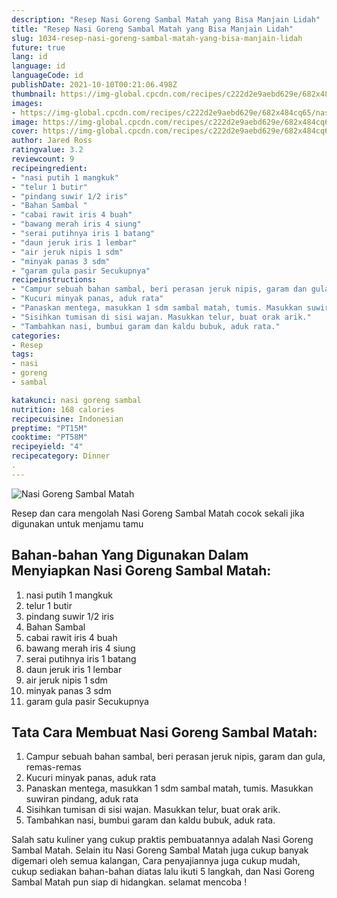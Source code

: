 ```yaml
---
description: "Resep Nasi Goreng Sambal Matah yang Bisa Manjain Lidah"
title: "Resep Nasi Goreng Sambal Matah yang Bisa Manjain Lidah"
slug: 1034-resep-nasi-goreng-sambal-matah-yang-bisa-manjain-lidah
future: true
lang: id
language: id
languageCode: id
publishDate: 2021-10-10T00:21:06.498Z 
thumbnail: https://img-global.cpcdn.com/recipes/c222d2e9aebd629e/682x484cq65/nasi-goreng-sambal-matah-foto-resep-utama.png
images:
- https://img-global.cpcdn.com/recipes/c222d2e9aebd629e/682x484cq65/nasi-goreng-sambal-matah-foto-resep-utama.png
image: https://img-global.cpcdn.com/recipes/c222d2e9aebd629e/682x484cq65/nasi-goreng-sambal-matah-foto-resep-utama.png
cover: https://img-global.cpcdn.com/recipes/c222d2e9aebd629e/682x484cq65/nasi-goreng-sambal-matah-foto-resep-utama.png
author: Jared Ross
ratingvalue: 3.2
reviewcount: 9
recipeingredient:
- "nasi putih 1 mangkuk"
- "telur 1 butir"
- "pindang suwir 1/2 iris"
- "Bahan Sambal "
- "cabai rawit iris 4 buah"
- "bawang merah iris 4 siung"
- "serai putihnya iris 1 batang"
- "daun jeruk iris 1 lembar"
- "air jeruk nipis 1 sdm"
- "minyak panas 3 sdm"
- "garam gula pasir Secukupnya"
recipeinstructions:
- "Campur sebuah bahan sambal, beri perasan jeruk nipis, garam dan gula, remas-remas"
- "Kucuri minyak panas, aduk rata"
- "Panaskan mentega, masukkan 1 sdm sambal matah, tumis. Masukkan suwiran pindang, aduk rata"
- "Sisihkan tumisan di sisi wajan. Masukkan telur, buat orak arik."
- "Tambahkan nasi, bumbui garam dan kaldu bubuk, aduk rata."
categories:
- Resep
tags:
- nasi
- goreng
- sambal

katakunci: nasi goreng sambal 
nutrition: 168 calories
recipecuisine: Indonesian
preptime: "PT15M"
cooktime: "PT58M"
recipeyield: "4"
recipecategory: Dinner
. 
---
```



![Nasi Goreng Sambal Matah](https://img-global.cpcdn.com/recipes/c222d2e9aebd629e/682x484cq65/nasi-goreng-sambal-matah-foto-resep-utama.png)

Resep dan cara mengolah  Nasi Goreng Sambal Matah cocok sekali jika digunakan untuk menjamu tamu

<!--inarticleads1-->

## Bahan-bahan Yang Digunakan Dalam Menyiapkan Nasi Goreng Sambal Matah:

1. nasi putih 1 mangkuk
1. telur 1 butir
1. pindang suwir 1/2 iris
1. Bahan Sambal 
1. cabai rawit iris 4 buah
1. bawang merah iris 4 siung
1. serai putihnya iris 1 batang
1. daun jeruk iris 1 lembar
1. air jeruk nipis 1 sdm
1. minyak panas 3 sdm
1. garam gula pasir Secukupnya



<!--inarticleads2-->

## Tata Cara Membuat Nasi Goreng Sambal Matah:

1. Campur sebuah bahan sambal, beri perasan jeruk nipis, garam dan gula, remas-remas
1. Kucuri minyak panas, aduk rata
1. Panaskan mentega, masukkan 1 sdm sambal matah, tumis. Masukkan suwiran pindang, aduk rata
1. Sisihkan tumisan di sisi wajan. Masukkan telur, buat orak arik.
1. Tambahkan nasi, bumbui garam dan kaldu bubuk, aduk rata.




Salah satu kuliner yang cukup praktis pembuatannya adalah  Nasi Goreng Sambal Matah. Selain itu  Nasi Goreng Sambal Matah  juga cukup banyak digemari oleh semua kalangan, Cara penyajiannya juga cukup mudah, cukup sediakan bahan-bahan diatas lalu ikuti 5 langkah, dan  Nasi Goreng Sambal Matah  pun siap di hidangkan. selamat mencoba !
